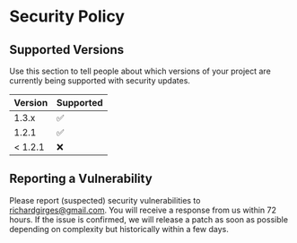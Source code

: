 # Security Policy

## Supported Versions

Use this section to tell people about which versions of your project are
currently being supported with security updates.

| Version | Supported          |
| ------- | ------------------ |
| 1.3.x   | :white_check_mark: |
| 1.2.1   | :white_check_mark: |
| < 1.2.1   | :x:                |

## Reporting a Vulnerability
Please report (suspected) security vulnerabilities to richardgirges@gmail.com. You will receive a response from us within 72 hours. If the issue is confirmed, we will release a patch as soon as possible depending on complexity but historically within a few days.
